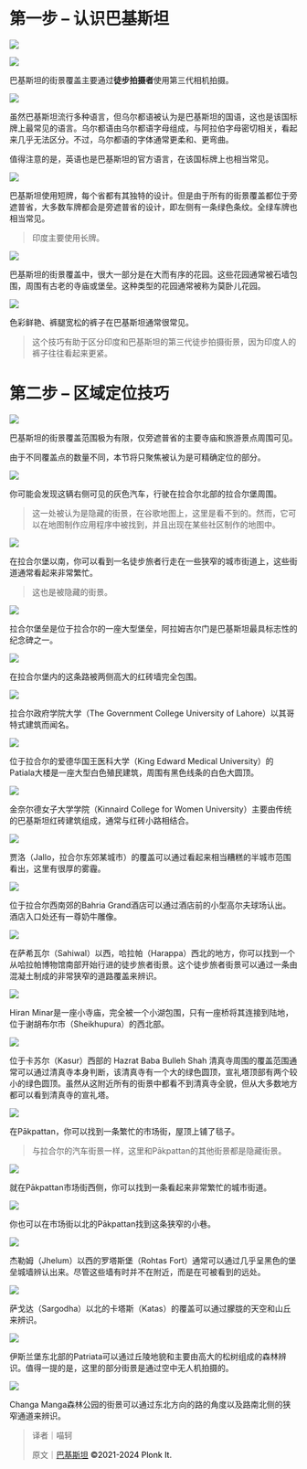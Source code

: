 # 第一步 – 认识巴基斯坦
![](https://cdn.nlark.com/yuque/0/2024/png/34598262/1707494105263-47d1868e-50b7-43dd-b30d-7a6bffea33fe.png)

![](https://cdn.nlark.com/yuque/0/2024/png/34598262/1707494110789-59257c0b-8879-4bda-b69a-d1f9f0ad09c2.png)

巴基斯坦的街景覆盖主要通过**徒步拍摄者**使用第三代相机拍摄。

![](https://cdn.nlark.com/yuque/0/2024/png/34598262/1707494110692-59eca30e-0761-4f56-99ea-3039f930f49d.png)

虽然巴基斯坦流行多种语言，但乌尔都语被认为是巴基斯坦的国语，这也是该国标牌上最常见的语言。乌尔都语由乌尔都语字母组成，与阿拉伯字母密切相关，看起来几乎无法区分。不过，乌尔都语的字体通常更柔和、更弯曲。

值得注意的是，英语也是巴基斯坦的官方语言，在该国标牌上也相当常见。

![](https://cdn.nlark.com/yuque/0/2024/png/34598262/1707494113902-a96e3d76-f2c0-4c09-bba7-3b4afadf522c.png)

巴基斯坦使用短牌，每个省都有其独特的设计。但是由于所有的街景覆盖都位于旁遮普省，大多数车牌都会是旁遮普省的设计，即左侧有一条绿色条纹。全绿车牌也相当常见。

> <u></u>印度主要使用长牌。
>

![](https://cdn.nlark.com/yuque/0/2024/png/34598262/1707494120271-479e8465-d8c8-4a75-a272-924592662c05.png)

巴基斯坦的街景覆盖中，很大一部分是在大而有序的花园。这些花园通常被石墙包围，周围有古老的寺庙或堡垒。这种类型的花园通常被称为莫卧儿花园。

![](https://cdn.nlark.com/yuque/0/2024/png/35193536/1707739818435-efadb91d-a2bb-4f1a-98ad-97dcf96e53db.png)

色彩鲜艳、裤腿宽松的裤子在巴基斯坦通常很常见。

> 这个技巧有助于区分印度和巴基斯坦的第三代徒步拍摄街景，因为印度人的裤子往往看起来更紧。
>

# 第二步 – 区域定位技巧
![](https://cdn.nlark.com/yuque/0/2024/png/34598262/1707494133081-2769844f-4c19-4d45-9cb2-721cb281580f.png)

巴基斯坦的街景覆盖范围极为有限，仅旁遮普省的主要寺庙和旅游景点周围可见。

由于不同覆盖点的数量不同，本节将只聚焦被认为是可精确定位的部分。

![](https://cdn.nlark.com/yuque/0/2024/png/34598262/1707494134284-de5563b1-59c2-462e-8ec6-1cbeafbcb2a9.png)

你可能会发现这辆右侧可见的灰色汽车，行驶在拉合尔北部的拉合尔堡周围。

> <u></u>这一处被认为是隐藏的街景，在谷歌地图上，这里是看不到的。然而，它可以在地图制作应用程序中被找到，并且出现在某些社区制作的地图中。
>

![](https://cdn.nlark.com/yuque/0/2024/png/34598262/1707494138695-e13372b4-c0d0-4eb7-a8b6-8f28c3f69ee3.png)

在拉合尔堡以南，你可以看到一名徒步旅者行走在一些狭窄的城市街道上，这些街道通常看起来非常繁忙。

> <u></u>这也是被隐藏的街景。
>

![](https://cdn.nlark.com/yuque/0/2024/png/34598262/1707494146212-82ad0ab7-9991-4d6a-89c5-33ec533a95c6.png)

拉合尔堡垒是位于拉合尔的一座大型堡垒，阿拉姆吉尔门是巴基斯坦最具标志性的纪念碑之一。

![](https://cdn.nlark.com/yuque/0/2024/png/34598262/1707494155245-68d374ca-002c-4b9a-95f5-0de79442ae8f.png)

在拉合尔堡内的这条路被两侧高大的红砖墙完全包围。

![](https://cdn.nlark.com/yuque/0/2024/png/34598262/1707494158610-f51ba467-c7c3-4889-a490-d1e38170f8c2.png)

拉合尔政府学院大学（The Government College University of Lahore）以其哥特式建筑而闻名。

![](https://cdn.nlark.com/yuque/0/2024/png/34598262/1707494161384-e7672dd3-0a23-4e6f-9011-77752f49992b.png)

位于拉合尔的爱德华国王医科大学（King Edward Medical University）的Patiala大楼是一座大型白色殖民建筑，周围有黑色线条的白色大圆顶。

![](https://cdn.nlark.com/yuque/0/2024/png/34598262/1707494165329-ec8b2ac5-5a01-44d9-ab4c-d0e8196d5197.png)

金奈尔德女子大学学院（Kinnaird College for Women University）主要由传统的巴基斯坦红砖建筑组成，通常与红砖小路相结合。

![](https://cdn.nlark.com/yuque/0/2024/png/34598262/1707494167895-94010655-1d46-42b7-9556-9279e2f03db0.png)

贾洛（Jallo，拉合尔东郊某城市）的覆盖可以通过看起来相当糟糕的半城市范围看出，这里有很厚的雾霾。

![](https://cdn.nlark.com/yuque/0/2024/png/34598262/1707494170458-a27c7f18-e350-4f72-a88c-32f2f57e0c86.png)

位于拉合尔西南郊的Bahria Grand酒店可以通过酒店前的小型高尔夫球场认出。酒店入口处还有一尊奶牛雕像。

![](https://cdn.nlark.com/yuque/0/2024/png/35193536/1707740209248-769902e1-5316-48e8-89e0-e900ee345c67.png)

在萨希瓦尔（Sahiwal）以西，哈拉帕（Harappa）西北的地方，你可以找到一个从哈拉帕博物馆南部开始行进的徒步旅者街景。这个徒步旅者街景可以通过一条由混凝土制成的非常狭窄的道路覆盖来辨识。

![](https://cdn.nlark.com/yuque/0/2024/png/34598262/1707494174886-d79f94cd-a04d-4581-af4c-268648ec39f5.png)

Hiran Minar是一座小寺庙，完全被一个小湖包围，只有一座桥将其连接到陆地，位于谢胡布尔市（Sheikhupura）的西北部。

![](https://cdn.nlark.com/yuque/0/2024/png/34598262/1707494180477-f21374ea-1daf-4158-b486-45f8727bda23.png)

位于卡苏尔（Kasur）西部的 Hazrat Baba Bulleh Shah 清真寺周围的覆盖范围通常可以通过清真寺本身判断，该清真寺有一个大的绿色圆顶，宣礼塔顶部有两个较小的绿色圆顶。虽然从这附近所有的街景中都看不到清真寺全貌，但从大多数地方都可以看到清真寺的宣礼塔。

![](https://cdn.nlark.com/yuque/0/2024/png/34598262/1707494186039-af3f77e7-9cc0-47c4-9868-41d1f3868303.png)

在Pākpattan，你可以找到一条繁忙的市场街，屋顶上铺了毯子。

> <u></u>与拉合尔的汽车街景一样，这里和Pākpattan的其他街景都是隐藏街景。
>

![](https://cdn.nlark.com/yuque/0/2024/png/34598262/1707494192482-d9338d80-fd96-4f6a-b314-c074d77b7865.png)

就在Pākpattan市场街西侧，你可以找到一条看起来非常繁忙的城市街道。

![](https://cdn.nlark.com/yuque/0/2024/png/34598262/1707494194427-e11be7df-31c2-4c0c-b5a3-309fa09e0971.png)

你也可以在市场街以北的Pākpattan找到这条狭窄的小巷。

![](https://cdn.nlark.com/yuque/0/2024/png/34598262/1707494197594-a451bd97-b3ba-4496-97aa-fca57a768b01.png)

杰勒姆（Jhelum）以西的罗塔斯堡（Rohtas Fort）通常可以通过几乎呈黑色的堡垒城墙辨认出来。尽管这些墙有时并不在附近，而是在可被看到的远处。

![](https://cdn.nlark.com/yuque/0/2024/png/34598262/1707494198828-cd80676e-7d92-4298-8438-9d7ac1c7339e.png)

萨戈达（Sargodha）以北的卡塔斯（Katas）的覆盖可以通过朦胧的天空和山丘来辨识。

![](https://cdn.nlark.com/yuque/0/2024/png/34598262/1707494203552-d05e8eda-a61e-463d-b7d1-1dc4980775ad.png)

伊斯兰堡东北部的Patriata可以通过丘陵地貌和主要由高大的松树组成的森林辨识。值得一提的是，这里的部分街景是通过空中无人机拍摄的。

![](https://cdn.nlark.com/yuque/0/2024/png/34598262/1707494209942-5a31fb03-b5d9-4b56-8ed2-c039bcd3940b.png)

Changa Manga森林公园的街景可以通过东北方向的路的角度以及路南北侧的狭窄通道来辨识。



> 译者｜喵轲
>
> 原文｜[巴基斯坦](https://www.plonkit.net/pakistan) <font style="color:rgb(0, 0, 0);">©</font><font style="color:rgb(0, 0, 0);">2021-2024 Plonk It.</font>
>

